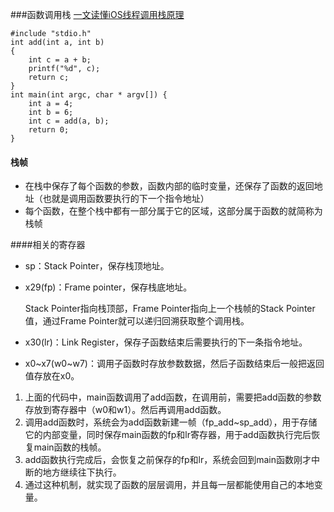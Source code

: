 ###函数调用栈
[一文读懂iOS线程调用栈原理](https://blog.csdn.net/henry_lei/article/details/109625533?spm=1001.2014.3001.5502)
```
#include "stdio.h"
int add(int a, int b)
{
    int c = a + b;
    printf("%d", c);
    return c;
}
int main(int argc, char * argv[]) {
    int a = 4;
    int b = 6;
    int c = add(a, b);
    return 0;
}
```

#### 栈帧

* 在栈中保存了每个函数的参数，函数内部的临时变量，还保存了函数的返回地址（也就是调用函数要执行的下一个指令地址）
* 每个函数，在整个栈中都有一部分属于它的区域，这部分属于函数的就简称为栈帧

####相关的寄存器




* sp：Stack Pointer，保存栈顶地址。
* x29(fp)：Frame pointer，保存栈底地址。
	
	Stack Pointer指向栈顶部，Frame Pointer指向上一个栈帧的Stack Pointer值，通过Frame Pointer就可以递归回溯获取整个调用栈。

* x30(lr)：Link Register，保存子函数结束后需要执行的下一条指令地址。
* x0~x7(w0~w7)：调用子函数时存放参数数据，然后子函数结束后一般把返回值存放在x0。


1. 上面的代码中，main函数调用了add函数，在调用前，需要把add函数的参数存放到寄存器中（w0和w1）。然后再调用add函数。
2. 调用add函数时，系统会为add函数新建一帧（fp_add~sp_add），用于存储它的内部变量，同时保存main函数的fp和lr寄存器，用于add函数执行完后恢复main函数的栈帧。
3. add函数执行完成后，会恢复之前保存的fp和lr，系统会回到main函数刚才中断的地方继续往下执行。
4. 通过这种机制，就实现了函数的层层调用，并且每一层都能使用自己的本地变量。

